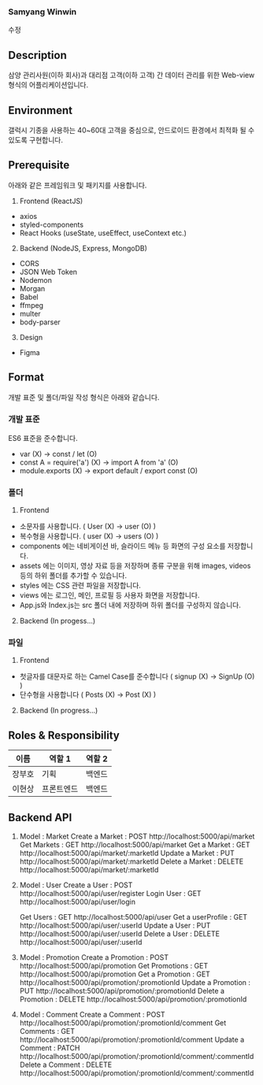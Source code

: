 ### Samyang Winwin

수정

## Description

삼양 관리사원(이하 회사)과 대리점 고객(이하 고객) 간 데이터 관리를 위한 Web-view 형식의 어플리케이션입니다.

## Environment

갤럭시 기종을 사용하는 40~60대 고객을 중심으로, 안드로이드 환경에서 최적화 될 수 있도록 구현합니다.

## Prerequisite

아래와 같은 프레임워크 및 패키지를 사용합니다.

1. Frontend (ReactJS)

- axios
- styled-components
- React Hooks (useState, useEffect, useContext etc.)

2. Backend (NodeJS, Express, MongoDB)

- CORS
- JSON Web Token
- Nodemon
- Morgan
- Babel
- ffmpeg
- multer
- body-parser

3. Design

- Figma

## Format

개발 표준 및 폴더/파일 작성 형식은 아래와 같습니다.

### 개발 표준

ES6 표준을 준수합니다.

- var (X) -> const / let (O)
- const A = require('a') (X) -> import A from 'a' (O)
- module.exports (X) -> export default / export const (O)

### 폴더

1. Frontend

- 소문자를 사용합니다. ( User (X) -> user (O) )
- 복수형을 사용합니다. ( user (X) -> users (O) )
- components 에는 네비게이션 바, 슬라이드 메뉴 등 화면의 구성 요소를 저장합니다.
- assets 에는 이미지, 영상 자료 등을 저장하며 종류 구분을 위해 images, videos 등의 하위 폴더를 추가할 수 있습니다.
- styles 에는 CSS 관련 파일을 저장합니다.
- views 에는 로그인, 메인, 프로필 등 사용자 화면을 저장합니다.
- App.js와 Index.js는 src 폴더 내에 저장하며 하위 폴더를 구성하지 않습니다.

2. Backend
   (In progess...)

### 파일

1. Frontend

- 첫글자를 대문자로 하는 Camel Case를 준수합니다 ( signup (X) -> SignUp (O) )
- 단수형을 사용합니다 ( Posts (X) -> Post (X) )

2. Backend
   (In progress...)

## Roles & Responsibility

| 이름   | 역할 1     | 역할 2 |
| ------ | ---------- | ------ |
| 장부호 | 기획       | 백엔드 |
| 이현상 | 프론트엔드 | 백엔드 |

## Backend API

1. Model : Market
   <Protected API>
   Create a Market : POST http://localhost:5000/api/market
   Get Markets : GET http://localhost:5000/api/market
   Get a Market : GET http://localhost:5000/api/market/:marketId
   Update a Market : PUT http://localhost:5000/api/market/:marketId
   Delete a Market : DELETE http://localhost:5000/api/market/:marketId

2. Model : User
   Create a User : POST http://localhost:5000/api/user/register
   Login User : GET http://localhost:5000/api/user/login

   <Protected API>
   Get Users : GET http://localhost:5000/api/user
   Get a userProfile : GET http://localhost:5000/api/user/:userId
   Update a User : PUT http://localhost:5000/api/user/:userId
   Delete a User : DELETE http://localhost:5000/api/user/:userId

3. Model : Promotion
   <Protected API>
   Create a Promotion : POST http://localhost:5000/api/promotion
   Get Promotions : GET http://localhost:5000/api/promotion
   Get a Promotion : GET http://localhost:5000/api/promotion/:promotionId
   Update a Promotion : PUT http://localhost:5000/api/promotion/:promotionId
   Delete a Promotion : DELETE http://localhost:5000/api/promotion/:promotionId

4. Model : Comment
   <Protected API>
   Create a Comment : POST http://localhost:5000/api/promotion/:promotionId/comment
   Get Comments : GET http://localhost:5000/api/promotion/:promotionId/comment
   Update a Comment : PATCH http://localhost:5000/api/promotion/:promotionId/comment/:commentId
   Delete a Comment : DELETE http://localhost:5000/api/promotion/:promotionId/comment/:commentId
   <!-- 소매점 검색시 response ( marketName, _id) -->

   <!-- 행사현황에서 검색필드 ( 전단행사/앤드행사 ) -->
